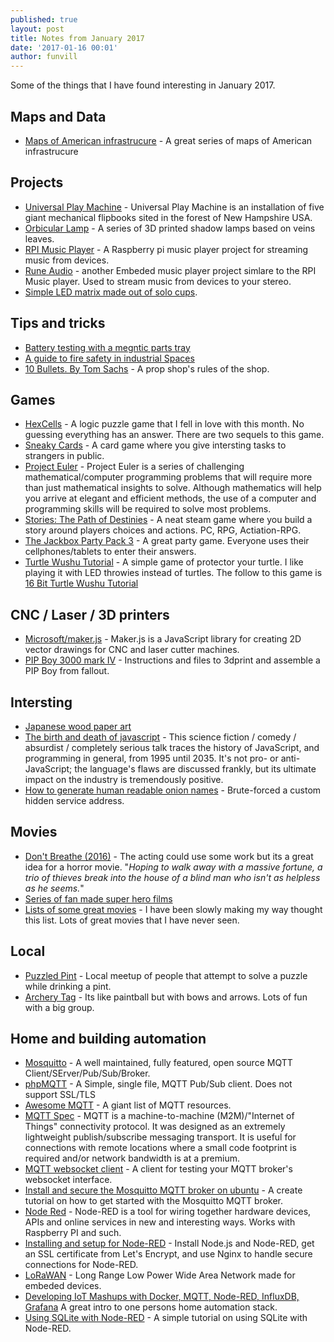 ```yaml
---
published: true
layout: post
title: Notes from January 2017
date: '2017-01-16 00:01'
author: funvill
---
```


Some of the things that I have found interesting in January 2017.

## Maps and Data

- [Maps of American infrastrucure](https://www.washingtonpost.com/graphics/national/maps-of-american-infrastrucure/) - A great series of maps of American infrastrucure

## Projects
 
- [Universal Play Machine](http://www.themobilestudio.co.uk/project/universal-play-machine/) - Universal Play Machine is an installation of five giant mechanical flipbooks sited in the forest of New Hampshire USA. 
- [Orbicular Lamp](http://n-e-r-v-o-u-s.com/shop/generativeProduct.php?code=137) - A series of 3D printed shadow lamps based on veins leaves.
- [RPI Music Player](http://www.rpimusicplayer.com/) - A Raspberry pi music player project for streaming music from devices.
- [Rune Audio](http://www.runeaudio.com/features/) - another Embeded music player project simlare to the RPI Music player. Used to stream music from devices to your stereo.
- [Simple LED matrix made out of solo cups](https://www.instagram.com/p/BKsnl29DW3A/). 
 
## Tips and tricks
 
- [Battery testing with a megntic parts tray](http://www.instructables.com/id/Battery-Testing-Helper-Magnetic-Parts-Tray/)
- [A guide to fire safety in industrial Spaces](https://medium.com/@guicavalcanti/a-guide-to-fire-safety-in-industrial-spaces-e08b122826dd#.iueozwem4)
- [10 Bullets. By Tom Sachs](https://www.youtube.com/watch?v=49p1JVLHUos) - A prop shop's rules of the shop. 

## Games

- [HexCells](http://store.steampowered.com/app/265890/) - A logic puzzle game that I fell in love with this month. No guessing everything has an answer. There are two sequels to this game. 
- [Sneaky Cards](https://sneakycards.com/play/) - A card game where you give intersting tasks to strangers in public.
- [Project Euler](https://projecteuler.net/) - Project Euler is a series of challenging mathematical/computer programming problems that will require more than just mathematical insights to solve. Although mathematics will help you arrive at elegant and efficient methods, the use of a computer and programming skills will be required to solve most problems.
- [Stories: The Path of Destinies](http://store.steampowered.com/app/439190/) - A neat steam game where you build a story around players choices and actions. PC, RPG, Actiation-RPG.
- [The Jackbox Party Pack 3](http://store.steampowered.com/app/434170/) - A great party game. Everyone uses their cellphones/tablets to enter their answers. 
- [Turtle Wushu Tutorial](https://www.youtube.com/watch?v=rGRyMkejMxE) - A simple game of protector your turtle. I like playing it with LED throwies instead of turtles. The follow to this game is [16 Bit Turtle Wushu Tutorial](https://www.youtube.com/watch?v=2LKstSde1s8)

## CNC / Laser / 3D printers

- [Microsoft/maker.js](https://github.com/Microsoft/maker.js) - Maker.js is a JavaScript library for creating 2D vector drawings for CNC and laser cutter machines.
- [PIP Boy 3000 mark IV](http://ytec3d.com/pip-boy-3000-mark-iv-assembly/) - Instructions and files to 3dprint and assemble a PIP Boy from fallout.

##  Intersting 

- [Japanese wood paper art](https://www.youtube.com/watch?v=TxvOMHoLRBY) 
- [The birth and death of javascript](https://www.destroyallsoftware.com/talks/the-birth-and-death-of-javascript) - This science fiction / comedy / absurdist / completely serious talk traces the history of JavaScript, and programming in general, from 1995 until 2035. It's not pro- or anti-JavaScript; the language's flaws are discussed frankly, but its ultimate impact on the industry is tremendously positive.
- [How to generate human readable onion names](https://timtaubert.de/blog/2014/11/using-the-webcrypto-api-to-generate-onion-names-for-tor-hidden-services/) - Brute-forced a custom hidden service address. 

## Movies 

- [Don't Breathe (2016)](http://www.imdb.com/title/tt4160708/) - The acting could use some work but its a great idea for a horror movie. "*Hoping to walk away with a massive fortune, a trio of thieves break into the house of a blind man who isn't as helpless as he seems.*"
- [Series of fan made super hero films](https://imgur.com/gallery/Tbf55) 
- [Lists of some great movies](https://imgur.com/gallery/Ojgeq) - I have been slowly making my way thought this list. Lots of great movies that I have never seen. 

## Local 

- [Puzzled Pint](http://www.puzzledpint.com/) - Local meetup of people that attempt to solve a puzzle while drinking a pint.
- [Archery Tag](http://6packbeach.com/archery-tag/archery-tag-info/) - Its like paintball but with bows and arrows. Lots of fun with a big group. 

## Home and building automation 

- [Mosquitto](https://mosquitto.org/) - A well maintained, fully featured, open source MQTT Client/SErver/Pub/Sub/Broker. 
- [phpMQTT](https://github.com/bluerhinos/phpMQTT) - A Simple, single file, MQTT Pub/Sub client. Does not support SSL/TLS 
- [Awesome MQTT](https://github.com/hobbyquaker/awesome-mqtt) - A giant list of MQTT resources. 
- [MQTT Spec](http://mqtt.org/) - MQTT is a machine-to-machine (M2M)/"Internet of Things" connectivity protocol. It was designed as an extremely lightweight publish/subscribe messaging transport. It is useful for connections with remote locations where a small code footprint is required and/or network bandwidth is at a premium.
- [MQTT websocket client](http://www.hivemq.com/demos/websocket-client/) - A client for testing your MQTT broker's websocket interface. 
- [Install and secure the Mosquitto MQTT broker on ubuntu](https://www.digitalocean.com/community/tutorials/how-to-install-and-secure-the-mosquitto-mqtt-messaging-broker-on-ubuntu-16-04) - A create tutorial on how to get started with the Mosquitto MQTT broker.
- [Node Red](https://nodered.org/) - Node-RED is a tool for wiring together hardware devices, APIs and online services in new and interesting ways. Works with Raspberry PI and such. 
- [Installing and setup for Node-RED](https://www.digitalocean.com/community/tutorials/how-to-connect-your-internet-of-things-with-node-red-on-ubuntu-16-04) - Install Node.js and Node-RED, get an SSL certificate from Let's Encrypt, and use Nginx to handle secure connections for Node-RED.
- [LoRaWAN](https://www.lora-alliance.org/For-Developers/LoRaWANDevelopers) - Long Range Low Power Wide Area Network made for embeded devices. 
- [Developing IoT Mashups with Docker, MQTT, Node-RED, InfluxDB, Grafana](http://air.imag.fr/index.php/Developing_IoT_Mashups_with_Docker,_MQTT,_Node-RED,_InfluxDB,_Grafana) A great intro to one persons home automation stack. 
- [Using SQLite with Node-RED](http://developers.sensetecnic.com/article/using-sqlite-with-fred/) - A simple tutorial on using SQLite with Node-RED. 
